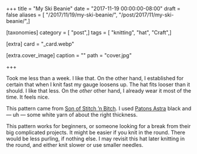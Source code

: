 +++
title = "My Ski Beanie"
date = "2017-11-19 00:00:00-08:00"
draft = false
aliases = [ "/2017/11/19/my-ski-beanie/", "/post/2017/11/my-ski-beanie/",]

[taxonomies]
category = [ "post",]
tags = [ "knitting", "hat", "Craft",]

[extra]
card = "_card.webp"

[extra.cover_image]
caption = ""
path = "cover.jpg"

+++

Took me less than a week. I like that. On the other hand, I established for
certain that when I knit fast my gauge loosens up. The hat fits looser than it
should. I like that less. On the *other* other hand, I already wear it most of
the time. It feels nice.

[Patons Astra]: http://www.yarnspirations.com/yarn/astra.html?super_attribute=YToxOntpOjQ1NjtzOjU6IjQ1NzA1Ijt9
[Son of Stitch ’n Bitch]: https://www.goodreads.com/book/show/170305.Son_of_Stitch_n_Bitch

This pattern came from [Son of Stitch ’n Bitch][].
I used [Patons Astra][] black and — uh — some white yarn of about the right
thickness.


This pattern works for beginners, or someone looking for a break from their big
complicated projects. It might be easier if you knit in the round. There would
be less purling, if nothing else. I may revisit this hat later knitting in the
round, and either knit slower or use smaller needles.